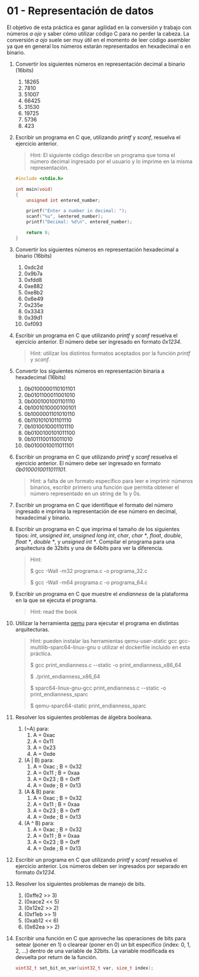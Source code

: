 01 - Representación de datos
============================

El objetivo de esta práctica es ganar agilidad en la conversión y trabajo con
números *a ojo* y saber cómo utilizar código C para no perder la cabeza. La
conversión *a ojo* suele ser muy útil en el momento de leer código asembler ya
que en general los números estarán representados en hexadecimal o en binario.

1. Convertir los siguientes números en representación decimal a binario (16bits)
    1. 18265
    1. 7810
    1. 51007
    1. 66425
    1. 31530
    1. 19725
    1. 5736
    1. 423

1. Escribir un programa en C que, utilizando *printf* y *scanf*, resuelva el
   ejercicio anterior.

   > Hint: El siguiente código describe un programa que toma el número decimal
   > ingresado por el usuario y lo imprime en la misma representación.

   ```c 
   #include <stdio.h>
   
   int main(void)
   {
       unsigned int entered_number;
   
       printf("Enter a number in decimal: ");
       scanf("%u", &entered_number);
       printf("Decimal: %d\n", entered_number);
   
       return 0;
   }
   ``` 

1. Convertir los siguientes números en representación hexadecimal a binario (16bits)
    1. 0xdc2d
    1. 0x9b7a
    1. 0xfdd8
    1. 0xe882
    1. 0xe8b2
    1. 0x6e49
    1. 0x235e
    1. 0x3343
    1. 0x39d1
    1. 0xf093

1. Escribir un programa en C que utilizando *printf* y *scanf* resuelva el
   ejercicio anterior. El número debe ser ingresado en formato *0x1234*.

   > Hint: utilizar los distintos formatos aceptados por la función *printf* y *scanf*.

1. Convertir los siguientes números en representación binaria a hexadecimal (16bits)
    1. 0b0100000110101101
    1. 0b0101100011001010
    1. 0b0001001001101110
    1. 0b1001010000100101
    1. 0b1000001101010110
    1. 0b1101010101101110
    1. 0b1010010001101110
    1. 0b0100100101011100
    1. 0b1011100110011010
    1. 0b0100010011011101

1. Escribir un programa en C que utilizando *printf* y *scanf* resuelva el
   ejercicio anterior. El número debe ser ingresado en formato
   *0b0100010011011101*.

   > Hint: a falta de un formato específico para leer e imprimir números
   > binarios, escribir primero una función que permita obtener el número
   > representado en un string de 1s y 0s.

1. Escribir un programa en C que identifique el formato del número ingresado e
   imprima la representación de ese número en decimal, hexadecimal y binario.

1. Escribir un programa en C que imprima el tamaño de los siguientes tipos:
   *int*, *unsigned int*, *unsigned long int*, *char*, *char \**, *float*,
   *double*, *float \**, *double \**, y *unsigned int \**. Compilar el programa
   para una arquitectura de 32bits y una de 64bits para ver la diferencia.

   > Hint:
   >
   > $ gcc -Wall -m32 programa.c -o programa_32.c
   >
   > $ gcc -Wall -m64 programa.c -o programa_64.c

1. Escribir un programa en C que muestre el _endianness_ de la plataforma en la
   que se ejecuta el programa.

   > Hint: read the book

1. Utilizar la herramienta [qemu](00-herramientas#qemu) para ejecutar el
   programa en distintas arquitecturas.

   > Hint: pueden instalar las herramientas qemu-user-static gcc gcc-multilib-sparc64-linux-gnu
   > o utilizar el dockerfile incluido en esta práctica.
   >
   > $ gcc print_endianness.c --static -o print_endianness_x86_64
   >
   > $ ./print_endianness_x86_64
   >
   > $ sparc64-linux-gnu-gcc print_endianness.c --static -o print_endianness_sparc
   >
   > $ qemu-sparc64-static print_endianness_sparc
   >

1. Resolver los siguientes problemas de álgebra booleana.
    1. (~A) para:
        1. A = 0xac
        1. A = 0x11
        1. A = 0x23
        1. A = 0xde
    1. (A | B)  para:
        1. A = 0xac ; B = 0x32
        1. A = 0x11 ; B = 0xaa
        1. A = 0x23 ; B = 0xff
        1. A = 0xde ; B = 0x13
    1. (A & B)  para:
        1. A = 0xac ; B = 0x32
        1. A = 0x11 ; B = 0xaa
        1. A = 0x23 ; B = 0xff
        1. A = 0xde ; B = 0x13
    1. (A ^ B)  para:
        1. A = 0xac ; B = 0x32
        1. A = 0x11 ; B = 0xaa
        1. A = 0x23 ; B = 0xff
        1. A = 0xde ; B = 0x13

1. Escribir un programa en C que utilizando *printf* y *scanf* resuelva el
   ejercicio anterior. Los números deben ser ingresados por separado en formato
   *0x1234*.

1. Resolver los siguientes problemas de manejo de bits.
    1. (0xffe2 >> 3)
    1. (0xace2 << 5)
    1. (0x12e2 >> 2)
    1. (0xf1eb >> 1)
    1. (0xab12 << 6)
    1. (0x62ea >> 2)

1. Escribir una función en C que aproveche las operaciones de bits para setear
   (poner en 1) o clearear (poner en 0) un bit específico (index: 0, 1, 2, ...)
   dentro de una variable de 32bits. La variable modificada es devuelta por
   return de la función.

   ```c
   uint32_t set_bit_on_var(uint32_t var, size_t index);
   ```
